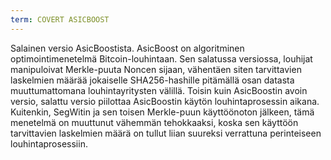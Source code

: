 ```yaml
---
term: COVERT ASICBOOST
---
```


Salainen versio AsicBoostista. AsicBoost on algoritminen optimointimenetelmä Bitcoin-louhintaan. Sen salatussa versiossa, louhijat manipuloivat Merkle-puuta Noncen sijaan, vähentäen siten tarvittavien laskelmien määrää jokaiselle SHA256-hashille pitämällä osan datasta muuttumattomana louhintayritysten välillä. Toisin kuin AsicBoostin avoin versio, salattu versio piilottaa AsicBoostin käytön louhintaprosessin aikana. Kuitenkin, SegWitin ja sen toisen Merkle-puun käyttöönoton jälkeen, tämä menetelmä on muuttunut vähemmän tehokkaaksi, koska sen käyttöön tarvittavien laskelmien määrä on tullut liian suureksi verrattuna perinteiseen louhintaprosessiin.